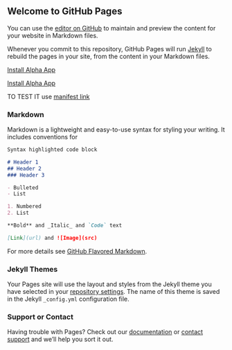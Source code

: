 ## Welcome to GitHub Pages

You can use the [editor on GitHub](https://github.com/Budaiev/AlphaManifest.github.io/edit/master/README.md) to maintain and preview the content for your website in Markdown files.

Whenever you commit to this repository, GitHub Pages will run [Jekyll](https://jekyllrb.com/) to rebuild the pages in your site, from the content in your Markdown files.


<a href="itms-services://?action=download-manifest&url=https://github.com/Budaiev/AlphaManifest.github.io/blob/master/manifest.plist">Install Alpha App</a>



<a href="itms-services://?action=download-manifest&url=https://github.com/Budaiev/AlphaManifest.github.io/blob/master/manifest.plist">Install Alpha App</a>


TO TEST IT use [manifest link](https://github.com/Budaiev/AlphaManifest.github.io/blob/master/manifest.plist) 

### Markdown

Markdown is a lightweight and easy-to-use syntax for styling your writing. It includes conventions for

```markdown
Syntax highlighted code block

# Header 1
## Header 2
### Header 3

- Bulleted
- List

1. Numbered
2. List

**Bold** and _Italic_ and `Code` text

[Link](url) and ![Image](src)
```

For more details see [GitHub Flavored Markdown](https://guides.github.com/features/mastering-markdown/).

### Jekyll Themes

Your Pages site will use the layout and styles from the Jekyll theme you have selected in your [repository settings](https://github.com/Budaiev/AlphaManifest.github.io/settings). The name of this theme is saved in the Jekyll `_config.yml` configuration file.

### Support or Contact

Having trouble with Pages? Check out our [documentation](https://help.github.com/categories/github-pages-basics/) or [contact support](https://github.com/contact) and we’ll help you sort it out.
